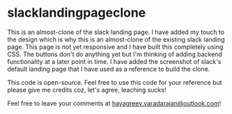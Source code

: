 # slacklandingpageclone
This is an almost-clone of the slack landing page. I have added my touch to the design which is why this is an almost-clone of the existing slack landing page. This page is not yet responsive and I have built this completely using CSS. The buttons don't do anything yet but I'm thinking of adding backend functionality at a later point in time. I have added the screenshot of slack's default landing page that I have used as a reference to build the clone.

This code is open-source. Feel free to use this code for your reference but please give me credits coz, let's agree, leaching sucks!

Feel free to leave your comments at hayagreev.varadarajan@outlook.com!